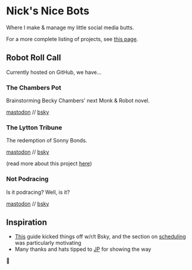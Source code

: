 # Nick's Nice Bots

Where I make & manage my little social media butts.

For a more complete listing of projects, see [this page](https://nicknicknicknick.net/bots.html).

## Robot Roll Call

Currently hosted on GitHub, we have...

### The Chambers Pot

Brainstorming Becky Chambers' next Monk & Robot novel.

[mastodon](https://mastodon.social/@the_chambers_pot) // [bsky](https://bsky.app/profile/chambers.nicknicknicknick.net)

### The Lytton Tribune

The redemption of Sonny Bonds.

[mastodon](https://mastodon.social/@TheLyttonTribune) // [bsky](https://bsky.app/profile/lytton.nicknicknicknick.net)

(read more about this project [here](https://nicknicknicknick.net/notes/2024/05/28/bot-the-lytton-tribune.html))

### Not Podracing

Is it podracing? Well, is it?

[mastodon](https://mastodon.social/@NotPodracing) // [bsky](https://bsky.app/profile/podracing.nicknicknicknick.net)

## Inspiration

- [This](https://philna.sh/blog/2023/05/01/build-bots-on-bluesky-with-typescript/) guide kicked things off w/r/t Bsky, and the section on [scheduling](https://philna.sh/blog/2023/05/01/build-bots-on-bluesky-with-typescript/#scheduling-the-workflow) was particularly motivating
- Many thanks and hats tipped to [JP](http://vectorpoem.com/bots/) for showing the way

🍑
